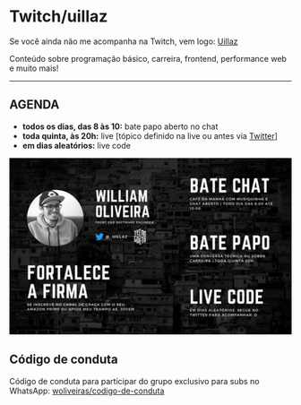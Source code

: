 # Twitch/uillaz

Se você ainda não me acompanha na Twitch, vem logo: [Uillaz](https://www.twitch.tv/uillaz)

Conteúdo sobre programação básico, carreira, frontend, performance web e muito mais!

---

## AGENDA

- **todos os dias, das 8 às 10:** bate papo aberto no chat
- **toda quinta, às 20h:** live [tópico definido na live ou antes via [Twitter](https://www.twitch.tv/uillaz)]
- **em dias aleatórios:** live code

![Agenda das lives](./capa-fortalece-a-firma.png)

## Código de conduta

Código de conduta para participar do grupo exclusivo para subs no WhatsApp: [woliveiras/codigo-de-conduta](https://github.com/woliveiras/codigo-de-conduta)
